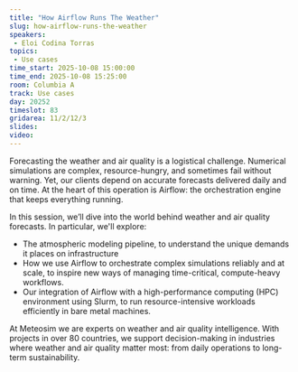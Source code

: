 ```yaml
---
title: "How Airflow Runs The Weather"
slug: how-airflow-runs-the-weather
speakers:
 - Eloi Codina Torras
topics:
 - Use cases
time_start: 2025-10-08 15:00:00
time_end: 2025-10-08 15:25:00
room: Columbia A
track: Use cases
day: 20252
timeslot: 83
gridarea: 11/2/12/3
slides:
video:
---
```


Forecasting the weather and air quality is a logistical challenge. Numerical simulations are complex, resource-hungry, and sometimes fail without warning. Yet, our clients depend on accurate forecasts delivered daily and on time. At the heart of this operation is Airflow: the orchestration engine that keeps everything running.

In this session, we’ll dive into the world behind weather and air quality forecasts. In particular, we'll explore:

- The atmospheric modeling pipeline, to understand the unique demands it places on infrastructure
- How we use Airflow to orchestrate complex simulations reliably and at scale, to inspire new ways of managing time-critical, compute-heavy workflows.
- Our integration of Airflow with a high-performance computing (HPC) environment using Slurm, to run resource-intensive workloads efficiently in bare metal machines.

At Meteosim we are experts on weather and air quality intelligence. With projects in over 80 countries, we support decision-making in industries where weather and air quality matter most: from daily operations to long-term sustainability.